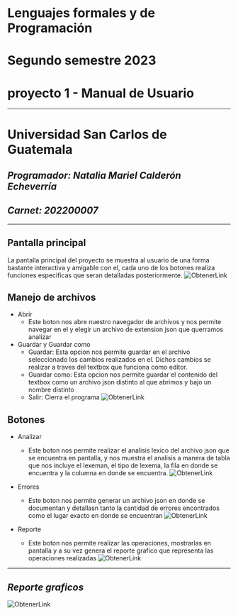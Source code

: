 # Lenguajes formales y de Programación
# Segundo semestre 2023
# proyecto 1 - Manual de Usuario
---
# Universidad San Carlos de Guatemala
## _Programador: Natalia Mariel Calderón Echeverría_
## _Carnet: 202200007_
-----
## Pantalla principal
La pantalla principal del proyecto se muestra al usuario de una forma bastante interactiva y amigable con el, cada uno de los botones realiza funciones especificas que seran detalladas posteriormente.
          ![ObtenerLink](https://i.ibb.co/560XsZw/principal.png)
## Manejo de archivos
* Abrir
    * Este boton nos abre nuestro navegador de archivos y nos permite navegar en el y elegir un archivo de extension json que querramos analizar
* Guardar y Guardar como
    * Guardar: Esta opcion nos permite guardar en el archivo seleccionado los cambios realizados en el. Dichos cambios se realizar a traves del textbox que funciona como editor.
    * Guardar como: Esta opcion nos permite guardar el contenido del textbox como un archivo json distinto al que abrimos y bajo un nombre distinto
    * Salir: Cierra el programa
       ![ObtenerLink](https://i.ibb.co/HKfzZkt/combo-box.png)

## Botones
* Analizar
    * Este boton nos permite realizar el analisis lexico del archivo json que se encuentra en pantalla, y nos muestra el analisis a manera de tabla que nos incluye el lexeman, el tipo de lexema, la fila en donde se encuentra y la columna en donde se encuentra.
     ![ObtenerLink](https://i.ibb.co/HTG1M08/b-analizar.png) 
* Errores
    * Este boton nos permite generar un archivo json en donde se documentan y detallasn tanto la cantidad de errores encontrados como el lugar exacto en donde se encuentran
       ![ObtenerLink](https://i.ibb.co/qW1F1qN/b-errores.png)

* Reporte
    * Este boton nos permite realizar las operaciones, mostrarlas en pantalla y a su vez genera el reporte grafico que representa las operaciones realizadas
     ![ObtenerLink](https://i.ibb.co/W0sWYNy/b-reporte.png)
---
## _Reporte graficos_

  ![ObtenerLink](https://i.ibb.co/9vtRnQL/grafo.png)

